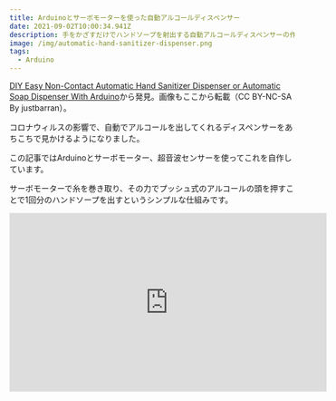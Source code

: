 ```yaml
---
title: Arduinoとサーボモーターを使った自動アルコールディスペンサー
date: 2021-09-02T10:00:34.941Z
description: 手をかざすだけでハンドソープを射出する自動アルコールディスペンサーの作例を紹介します。
image: /img/automatic-hand-sanitizer-dispenser.png
tags:
  - Arduino
---
```

[DIY Easy Non-Contact Automatic Hand Sanitizer Dispenser or Automatic Soap Dispenser With Arduino](https://www.instructables.com/DIY-Easy-Non-Contact-Automatic-Hand-Sanitizer-Disp/)から発見。画像もここから転載（CC BY-NC-SA By justbarran）。

コロナウィルスの影響で、自動でアルコールを出してくれるディスペンサーをあちこちで見かけるようになりました。

この記事ではArduinoとサーボモーター、超音波センサーを使ってこれを自作しています。

サーボモーターで糸を巻き取り、その力でプッシュ式のアルコールの頭を押すことで1回分のハンドソープを出すというシンプルな仕組みです。



<iframe width="560" height="315" src="https://www.youtube.com/embed/iOK-S5PXXbo" title="YouTube video player" frameborder="0" allow="accelerometer; autoplay; clipboard-write; encrypted-media; gyroscope; picture-in-picture" allowfullscreen></iframe>
